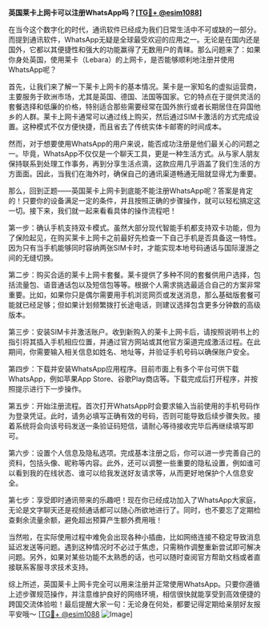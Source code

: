 **英国莱卡上网卡可以注册WhatsApp吗？[[TG💪+ @esim1088](https://t.me/s/esim1088)]**

在当今这个数字化的时代，通讯软件已经成为我们日常生活中不可或缺的一部分。而提到通讯软件，WhatsApp无疑是全球最受欢迎的应用之一。无论是在国内还是国外，它都以其便捷性和强大的功能赢得了无数用户的青睐。那么问题来了：如果你身处英国，使用莱卡（Lebara）的上网卡，是否能够顺利地注册并使用WhatsApp呢？

首先，让我们来了解一下莱卡上网卡的基本情况。莱卡是一家知名的虚拟运营商，主要服务于欧洲市场，尤其是英国、德国、法国等国家。它的特点在于提供灵活的套餐选择和低廉的价格，特别适合那些需要经常在国外旅行或者长期居住在异国他乡的人群。莱卡上网卡通常可以通过线上购买，然后通过SIM卡激活的方式完成设置。这种模式不仅方便快捷，而且省去了传统实体卡邮寄的时间成本。

然而，对于想要使用WhatsApp的用户来说，能否成功注册是他们最关心的问题之一。毕竟，WhatsApp不仅仅是一个聊天工具，更是一种生活方式。从与家人朋友保持联系到处理工作事务，再到分享生活点滴，这款应用几乎涵盖了我们生活的方方面面。因此，当我们在海外时，确保自己的通讯渠道畅通无阻就显得尤为重要。

那么，回到正题——英国莱卡上网卡到底能不能注册WhatsApp呢？答案是肯定的！只要你的设备满足一定的条件，并且按照正确的步骤操作，就可以轻松搞定这一切。接下来，我们就一起来看看具体的操作流程吧！

第一步：确认手机支持双卡模式。虽然大部分现代智能手机都支持双卡功能，但为了保险起见，在购买莱卡上网卡之前最好先检查一下自己手机是否具备这一特性。因为只有当手机能够同时容纳两张SIM卡时，才能实现本地号码通话与国际漫游之间的无缝切换。

第二步：购买合适的莱卡上网卡套餐。莱卡提供了多种不同的套餐供用户选择，包括流量包、语音通话包以及短信包等等。根据个人需求挑选最适合自己的方案非常重要。比如，如果你只是偶尔需要用手机浏览网页或发送消息，那么基础版套餐可能就已经足够；但如果计划频繁拨打长途电话，则建议选择包含更多分钟数的高级版本。

第三步：安装SIM卡并激活账户。收到新购入的莱卡上网卡后，请按照说明书上的指引将其插入手机相应位置，并通过官方网站或其他官方渠道完成激活过程。在此期间，你需要输入相关信息如姓名、地址等，并验证手机号码以确保账户安全。

第四步：下载并安装WhatsApp应用程序。目前市面上有多个平台可供下载WhatsApp，例如苹果App Store、谷歌Play商店等。下载完成后打开程序，并按照提示进行下一步操作。

第五步：开始注册流程。首次打开WhatsApp时会要求输入当前使用的手机号码作为登录凭证。此时，请务必填写正确有效的号码，否则可能导致后续步骤失败。接着系统将会向该号码发送一条验证码短信，请耐心等待接收完毕后再继续填写即可。

第六步：设置个人信息及隐私选项。完成基本注册之后，你可以进一步完善自己的资料，包括头像、昵称等内容。此外，还可以调整一些重要的隐私设置，例如谁可以看到我的在线状态、谁可以给我发送好友请求等，从而更好地保护个人信息安全。

第七步：享受即时通讯带来的乐趣吧！现在你已经成功加入了WhatsApp大家庭，无论是文字聊天还是视频通话都可以随心所欲地进行了。同时，也不要忘了定期检查剩余流量余额，避免超出预算产生额外费用哦！

当然啦，在实际使用过程中难免会出现各种小插曲，比如网络连接不稳定导致消息延迟发送等问题。遇到这种情况时不必过于焦虑，只需稍作调整重新尝试即可解决问题。另外，如果对某些功能不太熟悉的话，也可以随时查阅官方帮助文档或者直接联系客服寻求技术支持。

综上所述，英国莱卡上网卡完全可以用来注册并正常使用WhatsApp。只要你遵循上述步骤规范操作，并注意维护良好的网络环境，相信很快就能享受到高效便捷的跨国交流体验啦！最后提醒大家一句：无论身在何处，都要记得定期给亲朋好友报平安哦～ [[TG💪+ @esim1088](https://t.me/s/esim1088) ![Image](https://i.postimg.cc/4NQfJmqS/Snipaste-2025-05-13-00-14-12.png)]